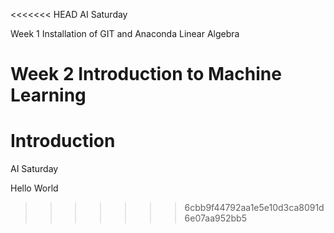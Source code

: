 <<<<<<< HEAD
AI Saturday

Week 1
Installation of GIT and Anaconda
Linear Algebra

Week 2 
Introduction to Machine Learning 
=======
# Introduction

AI Saturday

Hello World
>>>>>>> 6cbb9f44792aa1e5e10d3ca8091d6e07aa952bb5
